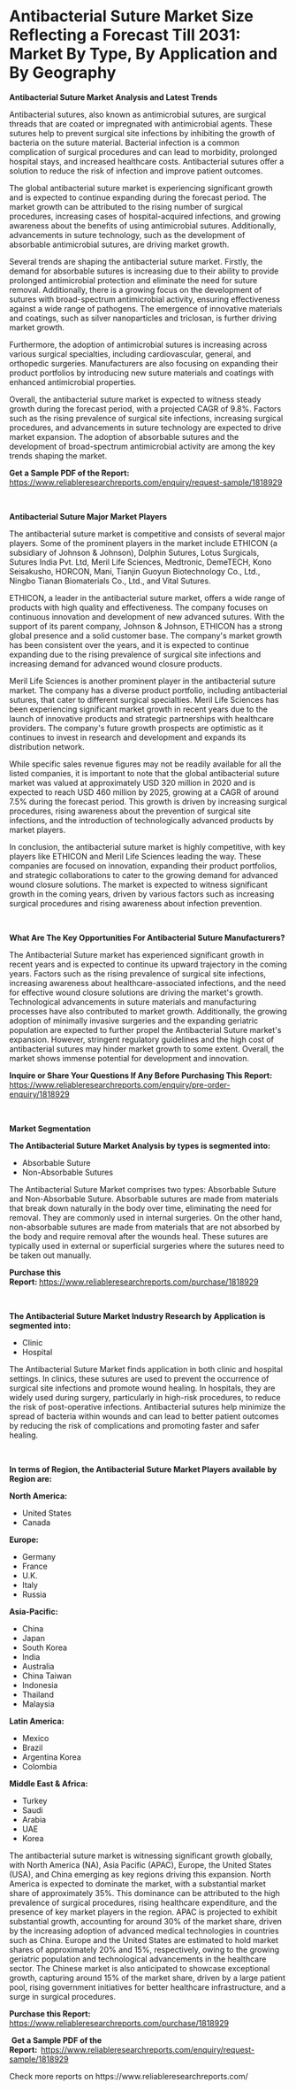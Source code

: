 <p><h1>Antibacterial Suture Market Size Reflecting a Forecast Till 2031: Market By Type, By Application and By Geography</h1></p><p><strong>Antibacterial Suture Market Analysis and Latest Trends</strong></p>
<p><p>Antibacterial sutures, also known as antimicrobial sutures, are surgical threads that are coated or impregnated with antimicrobial agents. These sutures help to prevent surgical site infections by inhibiting the growth of bacteria on the suture material. Bacterial infection is a common complication of surgical procedures and can lead to morbidity, prolonged hospital stays, and increased healthcare costs. Antibacterial sutures offer a solution to reduce the risk of infection and improve patient outcomes.</p><p>The global antibacterial suture market is experiencing significant growth and is expected to continue expanding during the forecast period. The market growth can be attributed to the rising number of surgical procedures, increasing cases of hospital-acquired infections, and growing awareness about the benefits of using antimicrobial sutures. Additionally, advancements in suture technology, such as the development of absorbable antimicrobial sutures, are driving market growth.</p><p>Several trends are shaping the antibacterial suture market. Firstly, the demand for absorbable sutures is increasing due to their ability to provide prolonged antimicrobial protection and eliminate the need for suture removal. Additionally, there is a growing focus on the development of sutures with broad-spectrum antimicrobial activity, ensuring effectiveness against a wide range of pathogens. The emergence of innovative materials and coatings, such as silver nanoparticles and triclosan, is further driving market growth.</p><p>Furthermore, the adoption of antimicrobial sutures is increasing across various surgical specialties, including cardiovascular, general, and orthopedic surgeries. Manufacturers are also focusing on expanding their product portfolios by introducing new suture materials and coatings with enhanced antimicrobial properties.</p><p>Overall, the antibacterial suture market is expected to witness steady growth during the forecast period, with a projected CAGR of 9.8%. Factors such as the rising prevalence of surgical site infections, increasing surgical procedures, and advancements in suture technology are expected to drive market expansion. The adoption of absorbable sutures and the development of broad-spectrum antimicrobial activity are among the key trends shaping the market.</p></p>
<p><strong>Get a Sample PDF of the Report:&nbsp;</strong> <a href="https://www.reliableresearchreports.com/enquiry/request-sample/1818929">https://www.reliableresearchreports.com/enquiry/request-sample/1818929</a></p>
<p>&nbsp;</p>
<p><strong>Antibacterial Suture Major Market Players</strong></p>
<p><p>The antibacterial suture market is competitive and consists of several major players. Some of the prominent players in the market include ETHICON (a subsidiary of Johnson & Johnson), Dolphin Sutures, Lotus Surgicals, Sutures India Pvt. Ltd, Meril Life Sciences, Medtronic, DemeTECH, Kono Seisakusho, HORCON, Mani, Tianjin Guoyun Biotechnology Co., Ltd., Ningbo Tianan Biomaterials Co., Ltd., and Vital Sutures.</p><p>ETHICON, a leader in the antibacterial suture market, offers a wide range of products with high quality and effectiveness. The company focuses on continuous innovation and development of new advanced sutures. With the support of its parent company, Johnson & Johnson, ETHICON has a strong global presence and a solid customer base. The company's market growth has been consistent over the years, and it is expected to continue expanding due to the rising prevalence of surgical site infections and increasing demand for advanced wound closure products.</p><p>Meril Life Sciences is another prominent player in the antibacterial suture market. The company has a diverse product portfolio, including antibacterial sutures, that cater to different surgical specialties. Meril Life Sciences has been experiencing significant market growth in recent years due to the launch of innovative products and strategic partnerships with healthcare providers. The company's future growth prospects are optimistic as it continues to invest in research and development and expands its distribution network.</p><p>While specific sales revenue figures may not be readily available for all the listed companies, it is important to note that the global antibacterial suture market was valued at approximately USD 320 million in 2020 and is expected to reach USD 460 million by 2025, growing at a CAGR of around 7.5% during the forecast period. This growth is driven by increasing surgical procedures, rising awareness about the prevention of surgical site infections, and the introduction of technologically advanced products by market players.</p><p>In conclusion, the antibacterial suture market is highly competitive, with key players like ETHICON and Meril Life Sciences leading the way. These companies are focused on innovation, expanding their product portfolios, and strategic collaborations to cater to the growing demand for advanced wound closure solutions. The market is expected to witness significant growth in the coming years, driven by various factors such as increasing surgical procedures and rising awareness about infection prevention.</p></p>
<p>&nbsp;</p>
<p><strong>What Are The Key Opportunities For Antibacterial Suture Manufacturers?</strong></p>
<p><p>The Antibacterial Suture market has experienced significant growth in recent years and is expected to continue its upward trajectory in the coming years. Factors such as the rising prevalence of surgical site infections, increasing awareness about healthcare-associated infections, and the need for effective wound closure solutions are driving the market's growth. Technological advancements in suture materials and manufacturing processes have also contributed to market growth. Additionally, the growing adoption of minimally invasive surgeries and the expanding geriatric population are expected to further propel the Antibacterial Suture market's expansion. However, stringent regulatory guidelines and the high cost of antibacterial sutures may hinder market growth to some extent. Overall, the market shows immense potential for development and innovation.</p></p>
<p><strong>Inquire or Share Your Questions If Any Before Purchasing This Report:</strong> <a href="https://www.reliableresearchreports.com/enquiry/pre-order-enquiry/1818929">https://www.reliableresearchreports.com/enquiry/pre-order-enquiry/1818929</a></p>
<p>&nbsp;</p>
<p><strong>Market Segmentation</strong></p>
<p><strong>The Antibacterial Suture Market Analysis by types is segmented into:</strong></p>
<p><ul><li>Absorbable Suture</li><li>Non-Absorbable Sutures</li></ul></p>
<p><p>The Antibacterial Suture Market comprises two types: Absorbable Suture and Non-Absorbable Suture. Absorbable sutures are made from materials that break down naturally in the body over time, eliminating the need for removal. They are commonly used in internal surgeries. On the other hand, non-absorbable sutures are made from materials that are not absorbed by the body and require removal after the wounds heal. These sutures are typically used in external or superficial surgeries where the sutures need to be taken out manually.</p></p>
<p><strong>Purchase this Report:&nbsp;</strong><a href="https://www.reliableresearchreports.com/purchase/1818929">https://www.reliableresearchreports.com/purchase/1818929</a></p>
<p>&nbsp;</p>
<p><strong>The Antibacterial Suture Market Industry Research by Application is segmented into:</strong></p>
<p><ul><li>Clinic</li><li>Hospital</li></ul></p>
<p><p>The Antibacterial Suture Market finds application in both clinic and hospital settings. In clinics, these sutures are used to prevent the occurrence of surgical site infections and promote wound healing. In hospitals, they are widely used during surgery, particularly in high-risk procedures, to reduce the risk of post-operative infections. Antibacterial sutures help minimize the spread of bacteria within wounds and can lead to better patient outcomes by reducing the risk of complications and promoting faster and safer healing.</p></p>
<p>&nbsp;</p>
<p><strong>In terms of Region, the Antibacterial Suture Market Players available by Region are:</strong></p>
<p>
    <p> <strong> North America: </strong>
        <ul>
            <li>United States</li>
            <li>Canada</li>
        </ul>
        </p> 
    <p> <strong> Europe: </strong>
        <ul>
            <li>Germany</li>
            <li>France</li>
            <li>U.K.</li>
            <li>Italy</li>
            <li>Russia</li>
        </ul>
        </p> 
    <p> <strong> Asia-Pacific: </strong>
        <ul>
            <li>China</li>
            <li>Japan</li>
            <li>South Korea</li>
            <li>India</li>
            <li>Australia</li>
            <li>China Taiwan</li>
            <li>Indonesia</li>
            <li>Thailand</li>
            <li>Malaysia</li>
        </ul>
        </p> 
    <p> <strong> Latin America: </strong>
        <ul>
            <li>Mexico</li>
            <li>Brazil</li>
            <li>Argentina Korea</li>
            <li>Colombia</li>
        </ul>
        </p> 
    <p> <strong> Middle East & Africa: </strong>
        <ul>
            <li>Turkey</li>
            <li>Saudi</li>
            <li>Arabia</li>
            <li>UAE</li>
            <li>Korea</li>
        </ul>
    </p>
    </p>
<p><p>The antibacterial suture market is witnessing significant growth globally, with North America (NA), Asia Pacific (APAC), Europe, the United States (USA), and China emerging as key regions driving this expansion. North America is expected to dominate the market, with a substantial market share of approximately 35%. This dominance can be attributed to the high prevalence of surgical procedures, rising healthcare expenditure, and the presence of key market players in the region. APAC is projected to exhibit substantial growth, accounting for around 30% of the market share, driven by the increasing adoption of advanced medical technologies in countries such as China. Europe and the United States are estimated to hold market shares of approximately 20% and 15%, respectively, owing to the growing geriatric population and technological advancements in the healthcare sector. The Chinese market is also anticipated to showcase exceptional growth, capturing around 15% of the market share, driven by a large patient pool, rising government initiatives for better healthcare infrastructure, and a surge in surgical procedures.</p></p>
<p><strong>Purchase this Report: </strong><a href="https://www.reliableresearchreports.com/purchase/1818929">https://www.reliableresearchreports.com/purchase/1818929</a></p>
<p>&nbsp;<strong>Get a Sample PDF of the Report:&nbsp;&nbsp;</strong><a href="https://www.reliableresearchreports.com/enquiry/request-sample/1818929">https://www.reliableresearchreports.com/enquiry/request-sample/1818929</a></p>
<p><strong></strong></p>
<p>Check more reports on https://www.reliableresearchreports.com/</p>